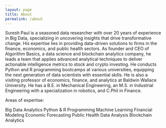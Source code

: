 ```yaml
---
layout: page
title: About
permalink: /about
---
```


Suresh Paul is a seasoned data researcher with over 20 years of experience in Big Data, specializing in uncovering insights that drive transformative change. His expertise lies in providing data-driven solutions to firms in the finance, economics, and public health sectors. As founder and CEO of Algorithm Basics, a data science and blockchain analytics company, he leads a team that applies advanced analytical techniques to deliver actionable intelligence metrics to stock and crypto investing. He conducts Python and R programming bootcamps at various universities, equipping the next generation of data scientists with essential skills. He is also a visiting professor of economics, finance, and analytics at Baldwin Wallace University. He has a B.E. in Mechanical Engineering, an M.S. in Industrial Engineering with a specialization in robotics, and C.Phil in Finance. 

Areas of expertise:

Big Data Analytics
Python & R Programming
Machine Learning
Financial Modeling
Economic Forecasting
Public Health Data Analysis
Blockchain Analytics

